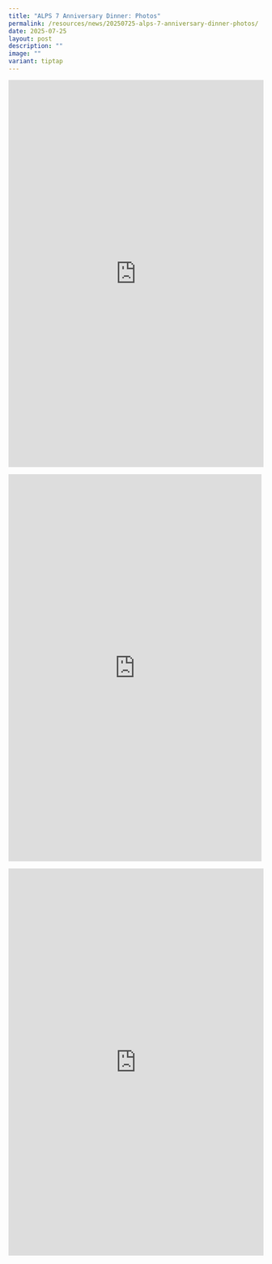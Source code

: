 ```yaml
---
title: "ALPS 7 Anniversary Dinner: Photos"
permalink: /resources/news/20250725-alps-7-anniversary-dinner-photos/
date: 2025-07-25
layout: post
description: ""
image: ""
variant: tiptap
---
```

<div class="iframe-wrapper">
<iframe style="border:none;overflow:hidden" height="763" width="100%" allowfullscreen="true" frameborder="0" src="https://www.facebook.com/plugins/post.php?href=https%3A%2F%2Fwww.facebook.com%2Falpshealthcaresupplychain%2Fposts%2Fpfbid02hoXdEYGmjXxcWLZyb1uY1rc6NMTPKTtm7sqU4GXiyeKPnMkHyZznR4xs8d4gpYEEl&amp;show_text=true&amp;width=500"></iframe>
</div>
<p></p>
<div class="iframe-wrapper">
<iframe style="border:none;overflow:hidden" height="763" width="500" allowfullscreen="true" frameborder="0" src="https://www.facebook.com/plugins/post.php?href=https%3A%2F%2Fwww.facebook.com%2Falpshealthcaresupplychain%2Fposts%2Fpfbid037HAHUdwvV7dBQXk2Wvwom3Nu7iZgrnXxsRxy1wJeQAqdRPbksoJvk1TFNritmGecl&amp;show_text=true&amp;width=500"></iframe>
</div>
<p></p>
<div class="iframe-wrapper">
<iframe style="border:none;overflow:hidden" height="763" width="100%" allowfullscreen="true" frameborder="0" src="https://www.facebook.com/plugins/post.php?href=https%3A%2F%2Fwww.facebook.com%2Falpshealthcaresupplychain%2Fposts%2Fpfbid02sidUX2M4NAyhFTYLYrjKPipc9vhcpMeSXQwowhvQ6jHtqsAZqDGnXVZogm3wwFHHl&amp;show_text=true&amp;width=500"></iframe>
</div>
<p></p>